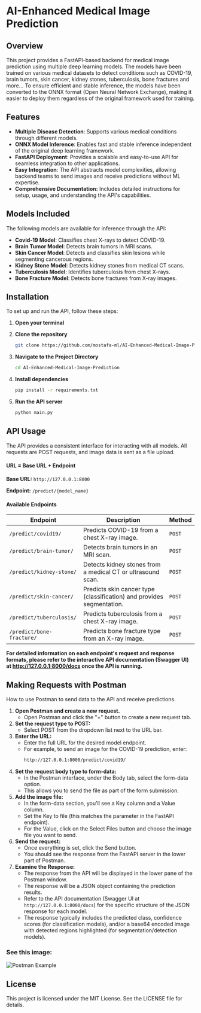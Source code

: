 # AI-Enhanced Medical Image Prediction

## Overview

This project provides a FastAPI-based backend for medical image prediction using multiple deep learning models. The models have been trained on various medical datasets to detect conditions such as COVID-19, brain tumors, skin cancer, kidney stones, tuberculosis, bone fractures and more... To ensure efficient and stable inference, the models have been converted to the ONNX format (Open Neural Network Exchange), making it easier to deploy them regardless of the original framework used for training.

## Features

- **Multiple Disease Detection**: Supports various medical conditions through different models.
- **ONNX Model Inference**: Enables fast and stable inference independent of the original deep learning framework.
- **FastAPI Deployment**: Provides a scalable and easy-to-use API for seamless integration to other applications.
- **Easy Integration**: The API abstracts model complexities, allowing backend teams to send images and receive predictions without ML expertise.
- **Comprehensive Documentation:** Includes detailed instructions for setup, usage, and understanding the API's capabilities.

## Models Included

The following models are available for inference through the API:

- **Covid-19 Model**: Classifies chest X-rays to detect COVID-19.
- **Brain Tumor Model**: Detects brain tumors in MRI scans.
- **Skin Cancer Model**: Detects and classifies skin lesions while segmenting cancerous regions.
- **Kidney Stone Model**: Detects kidney stones from medical CT scans.
- **Tuberculosis Model**: Identifies tuberculosis from chest X-rays.
- **Bone Fracture Model**: Detects bone fractures from X-ray images.

## Installation

To set up and run the API, follow these steps:

1. **Open your terminal**

2. **Clone the repository**

   ```sh
   git clone https://github.com/mostafa-ml/AI-Enhanced-Medical-Image-Prediction
   ```

3. **Navigate to the Project Directory**

   ```sh
   cd AI-Enhanced-Medical-Image-Prediction
   ```

4. **Install dependencies**

   ```sh
   pip install -r requirements.txt
   ```

5. **Run the API server**
   ```sh
   python main.py
   ```

## API Usage

The API provides a consistent interface for interacting with all models. All requests are POST requests, and image data is sent as a file upload.

#### URL = Base URL + Endpoint

**Base URL:** `http://127.0.0.1:8000`

**Endpoint:** `/predict/{model_name}`

#### Available Endpoints

| Endpoint                  | Description                                                           | Method |
| ------------------------- | --------------------------------------------------------------------- | ------ |
| `/predict/covid19/`       | Predicts COVID-19 from a chest X-ray image.                           | `POST` |
| `/predict/brain-tumor/`   | Detects brain tumors in an MRI scan.                                  | `POST` |
| `/predict/kidney-stone/`  | Detects kidney stones from a medical CT or ultrasound scan.           | `POST` |
| `/predict/skin-cancer/`   | Predicts skin cancer type (classification) and provides segmentation. | `POST` |
| `/predict/tuberculosis/`  | Predicts tuberculosis from a chest X-ray image.                       | `POST` |
| `/predict/bone-fracture/` | Predicts bone fracture type from an X-ray image.                      | `POST` |

**For detailed information on each endpoint's request and response formats, please refer to the interactive API documentation (Swagger UI) at http://127.0.0.1:8000/docs once the API is running.**

## Making Requests with Postman

How to use Postman to send data to the API and receive predictions.

1. **Open Postman and create a new request.**
   - Open Postman and click the "+" button to create a new request tab.
2. **Set the request type to POST:**
   - Select POST from the dropdown list next to the URL bar.
3. **Enter the URL:**
   - Enter the full URL for the desired model endpoint.
   - For example, to send an image for the COVID-19 prediction, enter:
     ```sh
     http://127.0.0.1:8000/predict/covid19/
     ```
4. **Set the request body type to form-data:**
   - In the Postman interface, under the Body tab, select the form-data option.
   - This allows you to send the file as part of the form submission.
5. **Add the image file:**
   - In the form-data section, you'll see a Key column and a Value column.
   - Set the Key to file (this matches the parameter in the FastAPI endpoint).
   - For the Value, click on the Select Files button and choose the image file you want to send.
6. **Send the request:**
   - Once everything is set, click the Send button.
   - You should see the response from the FastAPI server in the lower part of Postman.
7. **Examine the Response:**
   - The response from the API will be displayed in the lower pane of the Postman window.
   - The response will be a JSON object containing the prediction results.
   - Refer to the API documentation (Swagger UI at `http://127.0.0.1:8000/docs`) for the specific structure of the JSON response for each model.
   - The response typically includes the predicted class, confidence scores (for classification models), and/or a base64 encoded image with detected regions highlighted (for segmentation/detection models).

### See this image:

![Postman Example](https://github.com/user-attachments/assets/fd5b1639-c08c-4599-a69f-d89f029f3b01)

## License

This project is licensed under the MIT License. See the LICENSE file for details.
